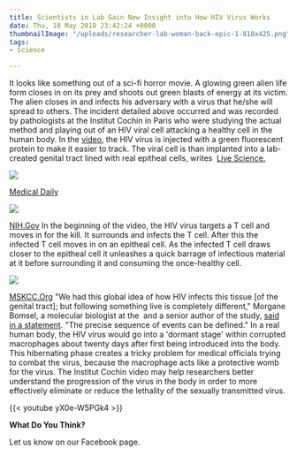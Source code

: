 ```yaml
---
title: Scientists in Lab Gain New Insight into How HIV Virus Works
date: Thu, 10 May 2018 23:42:24 +0000
thumbnailImage: "/uploads/researcher-lab-woman-back-epic-1-810x425.png"
tags:
- Science

---
```

It looks like something out of a sci-fi horror movie. A glowing green alien life form closes in on its prey and shoots out green blasts of energy at its victim. The alien closes in and infects his adversary with a virus that he/she will spread to others. The incident detailed above occurred and was recorded by pathologists at the Institut Cochin in Paris who were studying the actual method and playing out of an HIV viral cell attacking a healthy cell in the human body. In the [video](https://www.livescience.com/62508-hiv-infect-cells-real-time-video.html), the HIV virus is injected with a green fluorescent protein to make it easier to track. The viral cell is than implanted into a lab-created genital tract lined with real epitheal cells, writes  [Live Science.](https://www.livescience.com/62508-hiv-infect-cells-real-time-video.html) 

![](http://newsattorneys.staging.wpengine.com/wp-content/uploads/2018/05/vih-magnified-1024x575.png) 

[Medical Daily](https://images.medicaldaily.com/sites/medicaldaily.com/files/styles/headline/public/2015/05/05/hiv-virus.jpg) 

![](http://newsattorneys.staging.wpengine.com/wp-content/uploads/2018/05/vih-diagram.jpg) 

[NIH.Gov](https://aidsinfo.nih.gov/images/glossaryimages/HIV-Virus-Spanish-600.jpg) In the beginning of the video, the HIV virus targets a T cell and moves in for the kill. It surrounds and infects the T cell. After this the infected T cell moves in on an epitheal cell. As the infected T cell draws closer to the epitheal cell it unleashes a quick barrage of infectious material at it before surrounding it and consuming the once-healthy cell. 

![](http://newsattorneys.staging.wpengine.com/wp-content/uploads/2018/05/tcellistock-538032878_1200x800.jpeg) 

[MSKCC.Org](https://www.mskcc.org/sites/default/files/styles/large/public/node/132271/3x2/tcellistock-538032878_1200x800.jpeg) "We had this global idea of how HIV infects this tissue \[of the genital tract\]; but following something live is completely different," Morgane Bomsel, a molecular biologist at the  and a senior author of the study, [said in a statement](https://www.eurekalert.org/emb_releases/2018-05/cp-wha050218.php). "The precise sequence of events can be defined." In a real human body, the HIV virus would go into a 'dormant stage' within corrupted macrophages about twenty days after first being introduced into the body. This hibernating phase creates a tricky problem for medical officials trying to combat the virus, because the macrophage acts like a protective womb for the virus. The Institut Cochin video may help researchers better understand the progression of the virus in the body in order to more effectively eliminate or reduce the lethality of the sexually transmitted virus.

{{< youtube yX0e-W5PGk4 >}}

**What Do You Think?**

Let us know on our Facebook page.